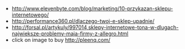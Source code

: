 - http://www.elevenbyte.com/blog/marketing/10-przykazan-sklepu-internetowego/
- http://performance360.pl/dlaczego-twoj-e-sklep-upadnie/
- http://forsal.pl/artykuly/997014,sklepy-internetowe-tona-w-dlugach-najwieksze-problemy-maja-firmy-z-allegro.html
- click on image to buy http://pleenq.com/
